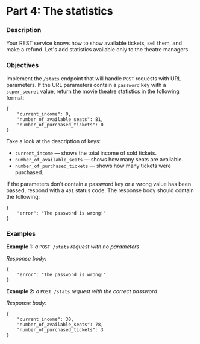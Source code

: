 <h1>Part 4: The statistics</h1>

<h3 id="description">Description</h3>
<p>Your REST service knows how to show available tickets, sell them, and make a refund. Let's add statistics available only to the theatre managers.</p>
<h3 id="objectives">Objectives</h3>
<p>Implement the <code class="java">/stats</code> endpoint that will handle <code class="java">POST</code> requests with URL parameters. If the URL parameters contain a <code class="java">password</code> key with a <code class="java">super_secret</code> value, return the movie theatre statistics in the following format:</p>
<pre><code class="java">{
    "current_income": 0,
    "number_of_available_seats": 81,
    "number_of_purchased_tickets": 0
}</code></pre>
<p>Take a look at the description of keys:</p>
<ul>
<li><code class="java">current_income</code> — shows the total income of sold tickets.</li>
<li><code class="java">number_of_available_seats</code> — shows how many seats are available.</li>
<li><code class="java">number_of_purchased_tickets</code> — shows how many tickets were purchased.</li>
</ul>
<p>If the parameters don't contain a password key or a wrong value has been passed, respond with a <code class="java">401</code> status code. The response body should contain the following:</p>
<pre><code class="java">{
    "error": "The password is wrong!"
}</code></pre>
<h3 id="examples">Examples</h3>
<p><strong> Example 1: </strong><em>a</em><strong> </strong><code class="java">POST /stats</code><em> request with no parameters</em></p>
<p><em>Response body:</em></p>
<pre><code class="java">{
    "error": "The password is wrong!"
}</code></pre>
<p><strong>Example 2: </strong><em>a</em><strong> </strong><code class="java">POST /stats</code><em> request with the correct password</em></p>
<p><em>Response body:</em></p>
<pre><code class="java">{
    "current_income": 30,
    "number_of_available_seats": 78,
    "number_of_purchased_tickets": 3
}</code></pre>
